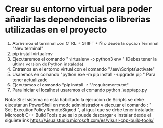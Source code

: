 <h1> Crear su entorno virtual para poder añadir las dependencias o librerias utilizadas en el proyecto </h1>

1. Abriremos el terminal con CTRL + SHIFT + Ñ o desde la opcion Terminal "New terminal"
2. pip install virtualenv
3. Ejecutaremos el comando " virtualenv -p python3 env " (Debes tener la ultima version de Python instalada) 
4. Entramos en el entorno virtual con el comando ".\env\Scripts\activate"
5. Usaremos en comando "python.exe -m pip install --upgrade pip " Para tener actualizado
6. Ejecutamos el comando "pip install -r ".\requirements.txt"
7. Para iniciar el localhost usaremos el comando python .\app\app.py

Nota: Si el sistema no esta habilitado la ejecucion de Scripts se debe ejecutar un PowerShell en modo administrador 
 y ejecutar el comando : " Set-ExecutionPolicy RemoteSigned ", al igual que se debe tener instalado: Microsoft C++ Build Tools que se lo puede descargar e instalar desde el siguiete link https://visualstudio.microsoft.com/es/visual-cpp-build-tools/


